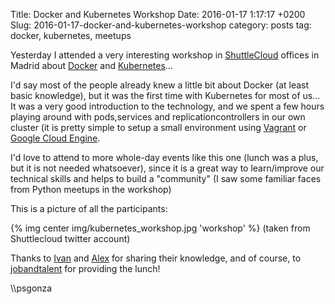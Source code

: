 Title: Docker and Kubernetes Workshop
Date: 2016-01-17 1:17:17 +0200
Slug: 2016-01-17-docker-and-kubernetes-workshop
category: posts
tag: docker, kubernetes, meetups

Yesterday I attended a very interesting workshop in [ShuttleCloud](https://www.shuttlecloud.com/) offices in Madrid about [Docker](https://www.docker.com/) and [Kubernetes](http://kubernetes.io/)...

I'd say most of the people already knew a little bit about Docker (at least basic knowledge), but it was the first time with Kubernetes for most of us... It was a very good introduction to the technology, and we spent a few hours playing around with pods,services and replicationcontrollers in our own cluster (it is pretty simple to setup a small environment using [Vagrant](http://kubernetes.io/v1.1/docs/getting-started-guides/vagrant.html) or [Google Cloud Engine](https://cloud.google.com/free-trial/).

I'd love to attend to more whole-day events like this one (lunch was a plus, but it is not needed whatsoever), since it is a great way to learn/improve our technical skills and helps to build a "community" (I saw some familiar faces from Python meetups in the workshop)

This is a picture of all the participants:

{% img center img/kubernetes_workshop.jpg  'workshop' %}
(taken from Shuttlecloud twitter account)

Thanks to [Ivan](https://twitter.com/ipedrazas) and [Alex](https://twitter.com/agonzalezro) for sharing their knowledge, and of course, to [jobandtalent](https://twitter.com/jobandtalentEng) for providing the lunch!

\\\psgonza
